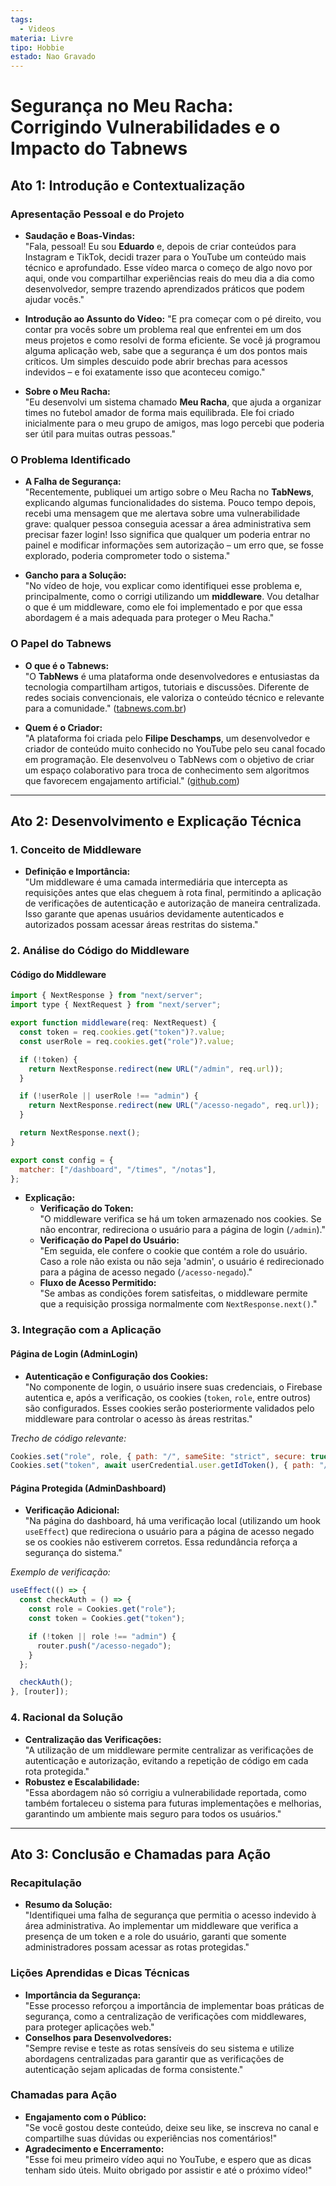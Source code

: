 ```yaml
---
tags:
  - Videos
materia: Livre
tipo: Hobbie
estado: Nao Gravado
---
```

# Segurança no Meu Racha: Corrigindo Vulnerabilidades e o Impacto do Tabnews

## Ato 1: Introdução e Contextualização

### Apresentação Pessoal e do Projeto
- **Saudação e Boas-Vindas:**  
  "Fala, pessoal! Eu sou **Eduardo** e, depois de criar conteúdos para Instagram e TikTok, decidi trazer para o YouTube um conteúdo mais técnico e aprofundado. Esse vídeo marca o começo de algo novo por aqui, onde vou compartilhar experiências reais do meu dia a dia como desenvolvedor, sempre trazendo aprendizados práticos que podem ajudar vocês."

- **Introdução ao Assunto do Vídeo:**
  "E pra começar com o pé direito, vou contar pra vocês sobre um problema real que enfrentei em um dos meus projetos e como resolvi de forma eficiente. Se você já programou alguma aplicação web, sabe que a segurança é um dos pontos mais críticos. Um simples descuido pode abrir brechas para acessos indevidos – e foi exatamente isso que aconteceu comigo."

- **Sobre o Meu Racha:**  
  "Eu desenvolvi um sistema chamado **Meu Racha**, que ajuda a organizar times no futebol amador de forma mais equilibrada. Ele foi criado inicialmente para o meu grupo de amigos, mas logo percebi que poderia ser útil para muitas outras pessoas."

### O Problema Identificado
- **A Falha de Segurança:**  
  "Recentemente, publiquei um artigo sobre o Meu Racha no **TabNews**, explicando algumas funcionalidades do sistema. Pouco tempo depois, recebi uma mensagem que me alertava sobre uma vulnerabilidade grave: qualquer pessoa conseguia acessar a área administrativa sem precisar fazer login! Isso significa que qualquer um poderia entrar no painel e modificar informações sem autorização – um erro que, se fosse explorado, poderia comprometer todo o sistema."

- **Gancho para a Solução:**  
  "No vídeo de hoje, vou explicar como identifiquei esse problema e, principalmente, como o corrigi utilizando um **middleware**. Vou detalhar o que é um middleware, como ele foi implementado e por que essa abordagem é a mais adequada para proteger o Meu Racha."

### O Papel do Tabnews
- **O que é o Tabnews:**  
  "O **TabNews** é uma plataforma onde desenvolvedores e entusiastas da tecnologia compartilham artigos, tutoriais e discussões. Diferente de redes sociais convencionais, ele valoriza o conteúdo técnico e relevante para a comunidade." ([tabnews.com.br](https://www.tabnews.com.br/faq?utm_source=chatgpt.com))

- **Quem é o Criador:**  
  "A plataforma foi criada pelo **Filipe Deschamps**, um desenvolvedor e criador de conteúdo muito conhecido no YouTube pelo seu canal focado em programação. Ele desenvolveu o TabNews com o objetivo de criar um espaço colaborativo para troca de conhecimento sem algoritmos que favorecem engajamento artificial." ([github.com](https://github.com/filipedeschamps/tabnews.com.br?utm_source=chatgpt.com))

---

## Ato 2: Desenvolvimento e Explicação Técnica

### 1. Conceito de Middleware
- **Definição e Importância:**  
  "Um middleware é uma camada intermediária que intercepta as requisições antes que elas cheguem à rota final, permitindo a aplicação de verificações de autenticação e autorização de maneira centralizada. Isso garante que apenas usuários devidamente autenticados e autorizados possam acessar áreas restritas do sistema."

### 2. Análise do Código do Middleware

#### Código do Middleware
```js
import { NextResponse } from "next/server";
import type { NextRequest } from "next/server";

export function middleware(req: NextRequest) {
  const token = req.cookies.get("token")?.value;
  const userRole = req.cookies.get("role")?.value;

  if (!token) {
    return NextResponse.redirect(new URL("/admin", req.url));
  }

  if (!userRole || userRole !== "admin") {
    return NextResponse.redirect(new URL("/acesso-negado", req.url));
  }

  return NextResponse.next();
}

export const config = {
  matcher: ["/dashboard", "/times", "/notas"],
};
```

- **Explicação:**  
  - **Verificação do Token:**  
    "O middleware verifica se há um token armazenado nos cookies. Se não encontrar, redireciona o usuário para a página de login (`/admin`)."
  - **Verificação do Papel do Usuário:**  
    "Em seguida, ele confere o cookie que contém a role do usuário. Caso a role não exista ou não seja 'admin', o usuário é redirecionado para a página de acesso negado (`/acesso-negado`)."
  - **Fluxo de Acesso Permitido:**  
    "Se ambas as condições forem satisfeitas, o middleware permite que a requisição prossiga normalmente com `NextResponse.next()`."

### 3. Integração com a Aplicação

#### Página de Login (AdminLogin)
- **Autenticação e Configuração dos Cookies:**  
  "No componente de login, o usuário insere suas credenciais, o Firebase autentica e, após a verificação, os cookies (`token`, `role`, entre outros) são configurados. Esses cookies serão posteriormente validados pelo middleware para controlar o acesso às áreas restritas."
  
*Trecho de código relevante:*
```js
Cookies.set("role", role, { path: "/", sameSite: "strict", secure: true });
Cookies.set("token", await userCredential.user.getIdToken(), { path: "/", sameSite: "strict", secure: true });
```

#### Página Protegida (AdminDashboard)
- **Verificação Adicional:**  
  "Na página do dashboard, há uma verificação local (utilizando um hook `useEffect`) que redireciona o usuário para a página de acesso negado se os cookies não estiverem corretos. Essa redundância reforça a segurança do sistema."

*Exemplo de verificação:*
```js
useEffect(() => {
  const checkAuth = () => {
    const role = Cookies.get("role");
    const token = Cookies.get("token");

    if (!token || role !== "admin") {
      router.push("/acesso-negado");
    }
  };

  checkAuth();
}, [router]);
```

### 4. Racional da Solução
- **Centralização das Verificações:**  
  "A utilização de um middleware permite centralizar as verificações de autenticação e autorização, evitando a repetição de código em cada rota protegida."
- **Robustez e Escalabilidade:**  
  "Essa abordagem não só corrigiu a vulnerabilidade reportada, como também fortaleceu o sistema para futuras implementações e melhorias, garantindo um ambiente mais seguro para todos os usuários."

---

## Ato 3: Conclusão e Chamadas para Ação

### Recapitulação
- **Resumo da Solução:**  
  "Identifiquei uma falha de segurança que permitia o acesso indevido à área administrativa. Ao implementar um middleware que verifica a presença de um token e a role do usuário, garanti que somente administradores possam acessar as rotas protegidas."

### Lições Aprendidas e Dicas Técnicas
- **Importância da Segurança:**  
  "Esse processo reforçou a importância de implementar boas práticas de segurança, como a centralização de verificações com middlewares, para proteger aplicações web."
- **Conselhos para Desenvolvedores:**  
  "Sempre revise e teste as rotas sensíveis do seu sistema e utilize abordagens centralizadas para garantir que as verificações de autenticação sejam aplicadas de forma consistente."

### Chamadas para Ação
- **Engajamento com o Público:**  
  "Se você gostou deste conteúdo, deixe seu like, se inscreva no canal e compartilhe suas dúvidas ou experiências nos comentários!"
- **Agradecimento e Encerramento:**  
  "Esse foi meu primeiro vídeo aqui no YouTube, e espero que as dicas tenham sido úteis. Muito obrigado por assistir e até o próximo vídeo!"
